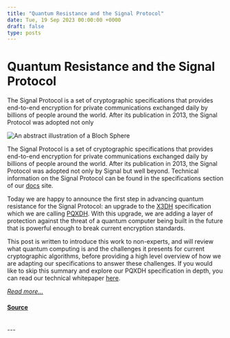 ```yaml
---
title: "Quantum Resistance and the Signal Protocol"
date: Tue, 19 Sep 2023 00:00:00 +0000
draft: false
type: posts
---
```

# Quantum Resistance and the Signal Protocol





 The Signal Protocol is a set of cryptographic specifications that provides end-to-end encryption for private communications exchanged daily by billions of people around the world. After its publication in 2013, the Signal Protocol was adopted not only

![An abstract illustration of a Bloch Sphere](/blog/images/pqxdh_header.png)

The Signal Protocol is a set of cryptographic specifications that provides end-to-end encryption for private communications exchanged daily by billions of people around the world. After its publication in 2013, the Signal Protocol was adopted not only by Signal but well beyond. Technical information on the Signal Protocol can be found in the specifications section of our [docs](/docs/ "Signal Technical Information") site.

Today we are happy to announce the first step in advancing quantum resistance for the Signal Protocol: an upgrade to the [X3DH](/docs/specifications/x3dh/ "The X3DH Key Agreement Protocol") specification which we are calling [PQXDH](/docs/specifications/pqxdh/ "The PQXDH Key Agreement Protocol"). With this upgrade, we are adding a layer of protection against the threat of a quantum computer being built in the future that is powerful enough to break current encryption standards.

This post is written to introduce this work to non-experts, and will review what quantum computing is and the challenges it presents for current cryptographic algorithms, before providing a high level overview of how we are adapting our specifications to answer these challenges. If you would like to skip this summary and explore our PQXDH specification in depth, you can read our technical whitepaper [here](/docs/specifications/pqxdh/ "The PQXDH Key Agreement Protocol").

[_Read more..._](https://signal.org/blog/pqxdh/)

#### [Source](https://signal.org/blog/pqxdh/)

<br/>
---

